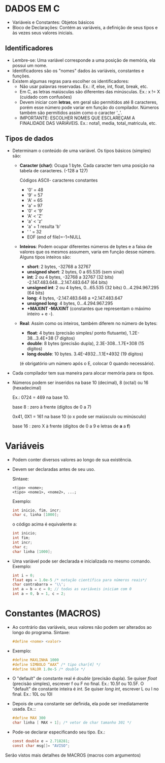 # DADOS EM C

* Variáveis e Constantes: Objetos básicos
* Bloco de Declarações: Contém as variáveis, a definição de seus tipos e às vezes seus valores iniciais.

## Identificadores

* Lembre-se: Uma variável corresponde a uma posição de memória, ela possui um nome.
* Identificadores são os "nomes" dados às variáveis, constantes e funções.
* Existem algumas regras para escolher os identificadores:
  * Não usar palavras reservadas. 
    Ex.: if, else, int, float, break, etc.
  * Em C, as letras maiúsculas são diferentes das minúsculas. 
    Ex.: x != X (cuidado com confusões)
  * Devem iniciar com **letras**, em geral são permitidos até 8 caracteres, porém esse número pode variar em função do compilador. Números também são permitidos assim como o caracter '_'. 
  * IMPORTANTE: ESCOLHER NOMES QUE ESCLAREÇAM A FINALIDADE DAS VARIÁVEIS. 
    Ex.: nota1, media, total_matricula, etc.

## Tipos de dados

* Determinam o conteúdo de uma variável. Os tipos básicos (simples) são: 
  * **Caracter (char)**:
  Ocupa 1 byte. Cada caracter tem uma posição na tabela de caracteres. (-128 a 127) 
  
    Códigos ASCII- caracteres constantes 
    - '0' = 48
    - '9' = 57
    - 'A' = 65
    - 'a' = 97
    - '0' < '9'
    - 'A' < 'Z'
    - 'a' < 'z'
    - 'a' + 1 resulta 'b' 
    - ' ' = 32
    - EOF (end of file)=-1=NULL

  * **Inteiros**: 
  Podem ocupar diferentes números de bytes e a faixa de valores que os mesmos assumem, varia em função desse número. Alguns tipos inteiros são: 
    - **short**: 2 bytes, -32768 a 32767 
    - **unsigned short**: 2 bytes, 0 a 65.535 (sem sinal)
    - **int**: 2 ou 4 bytes, -32768 a 32767 (32 bits)  -2.147.483.648...2.147.483.647 (64 bits) 
    - **unsigned int**: 2 ou 4 bytes, 0...65.535 (32 bits) 0...4.294.967.295 (64 bits) 
    - **long**: 4 bytes, -2.147.483.648 a +2.147.483.647
    - **unsigned long**: 4 bytes, 0...4.294.967.295 
    - **+MAXINT -MAXINT** (constantes que representam o máximo inteiro + e -).

  * **Real**: 
  Assim como os inteiros, também diferem no número de bytes:
    - **float**: 4 bytes (precisão simples/ ponto flutuante), 1.2E-38...3.4E+38 (7 dígitos)
    - **double**: 8 bytes (precisão dupla), 2.3E-308...1.7E+308 (15 dígitos)
    - **long double**: 10 bytes. 3.4E-4932...1.1E+4932 (19 dígitos) 

    (é obrigatório um número após o E, colocar 0 quando necessário).

 * Cada compilador tem sua maneira para alocar memória para os tipos.
 * Números podem ser inseridos na base 10 (decimal), 8 (octal) ou 16 (hexadecimal)
 
    Ex.: 0724 = 469 na base 10.
  
    base 8 : zero à frente (dígitos de 0 a 7)
  
   0x41, 0X1 = 161 na base 10 (o x pode ser maiúsculo ou minúsculo)
  
   base 16 : zero X à frente (dígitos de 0 a 9 e letras de **a** a **f**)

# Variáveis

* Podem conter diversos valores ao longo de sua existência.
* Devem ser declaradas antes de seu uso.
 
  Sintaxe: 
    ```
    <tipo> <nome>;
    <tipo> <nome1>, <nome2>, ...;
    ```
  
  Exemplo:
  ```C
  int inicio, fim, incr; 
  char c, linha [1000];
  ```

  o código acima é equivalente a:

  ```C
  int inicio;
  int fim;
  int incr;
  char c;
  char linha [1000];
  ```

* Uma variável pode ser declarada e inicializada no mesmo comando.
  Exemplo:
  ```C
  int i = 0;
  float eps = 1.0e-5 /* notação científica para números reais*/
  char contrabarra = '\\';
  int a = b = c = 0; // todas as variáveis iniciam com 0
  int a = 0, b = 1, c = 2;
  ```

# Constantes (MACROS) 

* Ao contrário das variáveis, seus valores não podem ser alterados ao longo do programa.
  Sintaxe: 
  ```C
  #define <nome> <valor>
  ```

* Exemplo:
  ```C
  #define MAXLINHA 1000
  #define SIMBOLO “AAX” /* tipo char[4] */
  #define VALOR 1.0e-5 /* double */
  ```

* O "default" de constante real é *double* (precisão dupla). Se quiser *float* (precisão simples), escrever f ou F no final. Ex.: 10.5f ou 10.5F. O "default" de constante inteira é *int*. Se quiser *long int*, escrever L ou l no final. Ex.: 10L ou 10l 

* Depois de uma constante ser definida, ela pode ser imediatamente usada.
  Ex.:: 
  ```C
  #define MAX 300
  char linha [ MAX + 1]; /* vetor de char tamanho 301 */
  ```

* Pode-se declarar especificando seu tipo.
  Ex.:
  ```C
  const double e = 2.718281;
  const char msg[]= "AVISO";
  ```

Serão vistos mais detalhes de MACROS (macros com argumentos)
